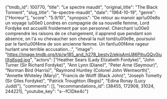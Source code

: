 {"tmdb_id": 100770, "title": "Le spectre maudit", "original_title": "The Black Torment", "slug_title": "le-spectre-maudit", "date": "1964-10-19", "genre": ["Horreur"], "score": "5.9/10", "synopsis": "De retour au manoir apr\u00e8s un voyage \u00e0 Londres en compagnie de sa nouvelle femme, Lord Fordyke est accueilli froidement par son personnel. Cherchant \u00e0 comprendre les raisons de ce changement, il apprend que pendant son absence, on l'a vu chevaucher son cheval la nuit tomb\u00e9e, poursuivi par le fant\u00f4me de son ancienne femme. Un fant\u00f4me rageur hurlant une terrible accusation...", "image": "https://image.tmdb.org/t/p/w185_and_h278_bestv2/ekjsAmU86PihuGQv0iutXg6sgd.jpg", "actors": ["Heather Sears (Lady Elizabeth Fordyke)", "John Turner (Sir Richard Fordyke)", "Ann Lynn (Diane)", "Peter Arne (Seymour)", "Norman Bird (Harris)", "Raymond Huntley (Colonel John Wentworth)", "Annette Whiteley (Mary)", "Francis de Wolff (Black John)", "Joseph Tomelty (Sir Giles Fordyke)", "Patrick Troughton (Regis)", "Edina Ronay (Lucy Judd)"], "comments": [], "recommandations_id": [38455, 172908, 31024, 244221], "youtube_key": "s--fCIDke4c"}